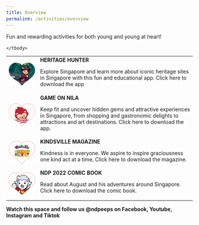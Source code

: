 ```yaml
---
title: Overview
permalink: /activities/overview
---
```

Fun and rewarding activities for both young and young at heart!
<table>
    <tbody>
        <tr>
            <td style="max-width: 250px"><img src="/images/Activities Images 20May2022 2pm.jpg" alt="Image"></td>
            <td> 
							<b>HERITAGE HUNTER</b>
							<p>Explore Singapore and learn more about iconic heritage sites 
in Singapore with this fun and educational app. Click here to 
download the app</p>
</td>
        <tr>
            <td style="max-width: 250px"><img src="/images/Activities Images 20May2022 2pm2.jpg" alt="Image"></td>
            <td>
							<b>GAME ON NILA</b>
							<p>Keep fit and uncover hidden gems and attractive experiences 
in Singapore, from shopping and gastronomic delights to 
attractions and art destinations. Click here to download the app.</p>
					</td>
        </tr>
        <tr>
            <td style="max-width: 250px"><img src="/images/Activities Images 20May2022 2pm3.jpg" alt="Image"></td>
            <td>
							<b>KINDSVILLE MAGAZINE</b>
							<p>Kindness is in everyone. We aspire to inspire graciousness one 
kind act at a time. Click here to download the magazine.</p>
					</td>
        </tr>
        <tr>
            <td style="max-width: 250px"><img src="/images/Activities Images 20May2022 2pm4.jpg" alt="Image"></td>
            <td>
							<b>NDP 2022 COMIC BOOK</b>
							<p>Read about August and his adventures around Singapore. 
Click here to download the comic book.</p>
					</td>
        </tr>
        
			
    </tbody>
</table>

**Watch this space and follow us @ndpeeps on Facebook, Youtube, Instagram and Tiktok**